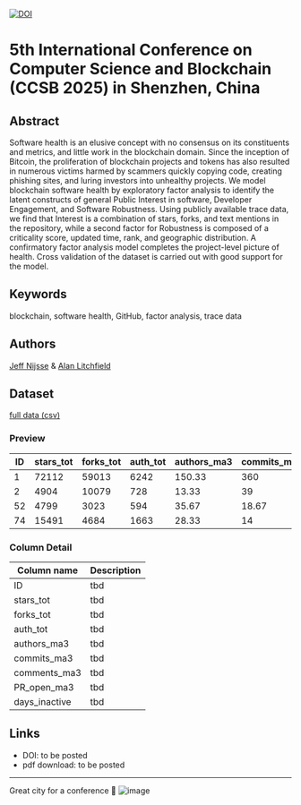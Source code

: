 [![DOI](https://zenodo.org/badge/DOI/10.5281/zenodo.15454520.svg)](https://doi.org/10.5281/zenodo.15454520)

# 5th International Conference on Computer Science and Blockchain (CCSB 2025) in Shenzhen, China

## Abstract
Software health is an elusive concept with no consensus on its constituents and metrics, and little work in the blockchain domain. Since the inception of Bitcoin, the proliferation of blockchain projects and tokens has also resulted in numerous victims harmed by scammers quickly copying code, creating phishing sites, and luring investors into unhealthy projects. We model blockchain software health by exploratory factor analysis to identify the latent constructs of general Public Interest in software, Developer Engagement, and Software Robustness. Using publicly available trace data, we find that Interest is a combination of stars, forks, and text mentions in the repository, while a second factor for Robustness is composed of a criticality score, updated time, rank, and geographic distribution. A confirmatory factor analysis model completes the project-level picture of health. Cross validation of the dataset is carried out with good support for the model.

## Keywords
blockchain, software health, GitHub, factor analysis, trace data

## Authors
[Jeff Nijsse](https://academics.rmit.edu.au/jeff-nijsse) & [Alan Litchfield](https://orcid.org/0000-0002-3876-0940)

## Dataset
[full data (csv)](data/.csv)

### Preview
| ID  | stars_tot | forks_tot | auth_tot | authors_ma3 | commits_ma3 | comments_ma3 | PR_open_ma3 | days_inactive |
| --- | --- | --- | --- | --- | --- | --- | --- | --- |
| 1 | 72112 | 59013 | 6242 | 150.33 | 360 | 2440.67 | 170.67 | 0.006 |
| 2 | 4904 | 10079 | 728 | 13.33 | 39 | 23 | 3 | 0.696 |
| 52 | 4799 | 3023 | 594 | 35.67 | 18.67 | 138 | 19.33 | 0.287 |
| 74 | 15491 | 4684 | 1663 | 28.33 | 14 | 91.67 | 9.33 | 0.031 |

### Column Detail
| Column name       | Description                                                                            |
| ----------------- | -------------------------------------------------------------------------------------- |
| ID                | tbd |
| stars_tot         | tbd |
| forks_tot         | tbd |
| auth_tot          | tbd |
| authors_ma3       | tbd |
| commits_ma3       | tbd |
| comments_ma3      | tbd |
| PR_open_ma3       | tbd |
| days_inactive     | tbd |

## Links
 - DOI: to be posted 
 - pdf download: to be posted

---

Great city for a conference :cowboy_hat_face:
![image](https://github.com/user-attachments/assets/cc62c06e-f37f-4b15-b658-adab21784b1e)

